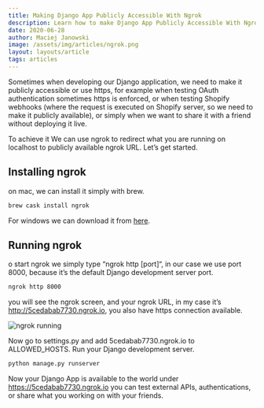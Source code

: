 ```yaml
---
title: Making Django App Publicly Accessible With Ngrok
description: Learn how to make Django App Publicly Accessible With Ngrok following this short article
date: 2020-06-28
author: Maciej Janowski
image: /assets/img/articles/ngrok.png
layout: layouts/article
tags: articles
---
```

Sometimes when developing our Django application, we need to make it publicly accessible or use https, for example when testing OAuth authentication sometimes https is enforced, or when testing Shopify webhooks (where the request is executed on Shopify server, so we need to make it publicly available), or simply when we want to share it with a friend without deploying it live.

To achieve it We can use ngrok to redirect what you are running on localhost to publicly available ngrok URL. Let’s get started.

## Installing ngrok

on mac, we can install it simply with brew.

```bash
brew cask install ngrok
```
For windows we can download it from [here](https://ngrok.com/download).

## Running ngrok
o start ngrok we simply type “ngrok http [port]“, in our case we use port 8000, because it’s the default Django development server port.

```bash
ngrok http 8000
```
you will see the ngrok screen, and your ngrok URL, in my case it’s http://5cedabab7730.ngrok.io, you also have https connection available.

![ngrok running](https://dev-to-uploads.s3.amazonaws.com/i/imo5v2a5tpqh2abnb1gt.png)

Now go to settings.py and add 5cedabab7730.ngrok.io to ALLOWED_HOSTS. Run your Django development server.

```bash
python manage.py runserver
```

Now your Django App is available to the world under https://5cedabab7730.ngrok.io you can test external APIs, authentications, or share what you working on with your friends.